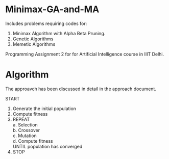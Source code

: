 # Minimax-GA-and-MA
Includes problems requiring codes for:
  1. Minimax Algorithm with Alpha Beta Pruning.
  2. Genetic Algorithms
  3. Memetic Algorithms

Programming Assignment 2 for for Artificial Intelligence course in IIIT Delhi.

# Algorithm
The approavch has been discussed in detail in the approach document.

START  
1. Generate the initial population  
2. Compute fitness  
3. REPEAT  
a. Selection  
b. Crossover  
c. Mutation  
d. Compute fitness  
UNTIL population has converged  
4. STOP  
